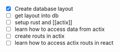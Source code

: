  - [x] Create database layout
 - [ ] get layout into db
 - [ ] setup rust and [[actix]]
 - [ ] learn how to access data from actix
 - [ ] create routs in actix
 - [ ] learn how to access actix routs in react